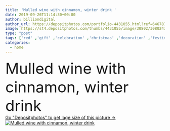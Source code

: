 ```yaml
---
title: 'Mulled wine with cinnamon, winter drink '
date: 2019-09-26T11:14:30+00:00
author: billiondigital
author_url: https://depositphotos.com/portfolio-4431055.html?ref=64678756
image: https://st4.depositphotos.com/thumbs/4431055/image/30802/308024366/api_thumb_450.jpg?forcejpeg=true
type: "post"
tags: ['red' ,'gift' ,'celebration' ,'christmas' ,'decoration' ,'festive' ,'holiday' ,'bright' ,'new' ,'fresh' ,'ginger' ,'warm' ,'food' ,'tasty' ,'delicious' ,'sweet' ,'drink' ,'ripe' ,'cookery' ,'dinner' ,'year' ,'merry' ,'hot' ,'wine' ,'gourmet' ,'home' ,'traditional' ,'eve' ,'congratulation' ,'cocktail' ,'glasses' ,'spice' ,'lounge' ,'alcoholic' ,'cinnamon' ,'cardamom' ,'mulled' ,'nativity' ]
categories: 
  - home
---
```

<div aling="center">
            <font size="60"> Mulled wine with cinnamon, winter drink</font>   
</div>
<div>
    <a href='https://st4.depositphotos.com/thumbs/4431055/image/30802/308024366/api_thumb_450.jpg?forcejpeg=true?ref=64678756' target=_blank > Go "Depositphotos" to get lage size of this picture ->
        <img href='https://st4.depositphotos.com/thumbs/4431055/image/30802/308024366/api_thumb_450.jpg?forcejpeg=true?ref=64678756' src='https://st4.depositphotos.com/4431055/30802/i/950/depositphotos_308024366-stock-photo-mulled-wine-cinnamon-winter-drink.jpg?forcejpeg=true' alt='Mulled wine with cinnamon, winter drink' >
    </a>
</div>
